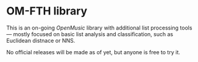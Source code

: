 # OM-FTH library

This is an on-going *OpenMusic* library with additional list processing tools — mostly focused on basic list analysis and classification, such as Euclidean distnace or NNS.

No official releases will be made as of yet, but anyone is free to try it.